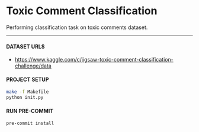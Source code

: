 # Toxic Comment Classification

Performing classification task on toxic comments dataset.

---

#### DATASET URLS
- https://www.kaggle.com/c/jigsaw-toxic-comment-classification-challenge/data

#### PROJECT SETUP
```bash
make -f Makefile
python init.py
```

#### RUN PRE-COMMIT
```bash
pre-commit install
```